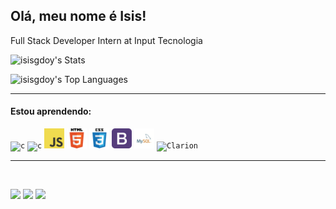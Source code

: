## Olá, meu nome é Isis!

<p>Full Stack Developer Intern at Input Tecnologia</p>



![isisgdoy's Stats](https://github-readme-stats.vercel.app/api?username=isisgdoy&theme=tokyonight&show_icons=true&hide_border=false&count_private=true) 

![isisgdoy's Top Languages](https://github-readme-stats.vercel.app/api/top-langs/?username=isisgdoy&theme=tokyonight&show_icons=true&hide_border=false&layout=compact)

---

#### Estou aprendendo:

<code><img height="32" src="https://cdn.jsdelivr.net/gh/devicons/devicon@latest/icons/csharp/csharp-original.svg" alt="c"/></code>
<code><img height="32" src="https://cdn.iconscout.com/icon/free/png-512/c-programming-569564.png" alt="c"/></code>
<code><img height="32" src="https://raw.githubusercontent.com/github/explore/80688e429a7d4ef2fca1e82350fe8e3517d3494d/topics/javascript/javascript.png" alt="Javascript"/></code>
<code><img height="32" src="https://raw.githubusercontent.com/github/explore/80688e429a7d4ef2fca1e82350fe8e3517d3494d/topics/html/html.png" alt="HTML5"/></code>
<code><img height="32" src="https://raw.githubusercontent.com/github/explore/80688e429a7d4ef2fca1e82350fe8e3517d3494d/topics/css/css.png" alt="CSS"/></code>
<code><img height="32" src="https://raw.githubusercontent.com/github/explore/80688e429a7d4ef2fca1e82350fe8e3517d3494d/topics/bootstrap/bootstrap.png" alt="Bootstrap"/></code>
<code><img height="32" src="https://raw.githubusercontent.com/github/explore/80688e429a7d4ef2fca1e82350fe8e3517d3494d/topics/mysql/mysql.png" alt="MySQL"/></code>
<code><img height="32" src="https://clarionhub.com/uploads/default/original/2X/6/601cf049a2ea5e7e69bd1c0ef9180b65864a7676.png" alt="Clarion"/></code>



---
</br>

<div> 
  
  <a href="https://www.instagram.com/isis_godoy/" target="_blank"><img src="https://img.shields.io/badge/-Instagram-%23E4405F?style=for-the-badge&logo=instagram&logoColor=white" target="_blank"></a>
  <a href = "mailto:isisgodoi2@gmail.com"><img src="https://img.shields.io/badge/-Gmail-%23333?style=for-the-badge&logo=gmail&logoColor=white" target="_blank"></a>
  <a href="https://www.linkedin.com/in/isis-valeria-godoy-bueno-33b979230/" target="_blank"><img src="https://img.shields.io/badge/-LinkedIn-%230077B5?style=for-the-badge&logo=linkedin&logoColor=white" target="_blank"></a> 
   
</div>

<!---
isisgdoy/isisgdoy is a ✨ special ✨ repository because its `README.md` (this file) appears on your GitHub profile.
You can click the Preview link to take fha look at your changes.



--->
